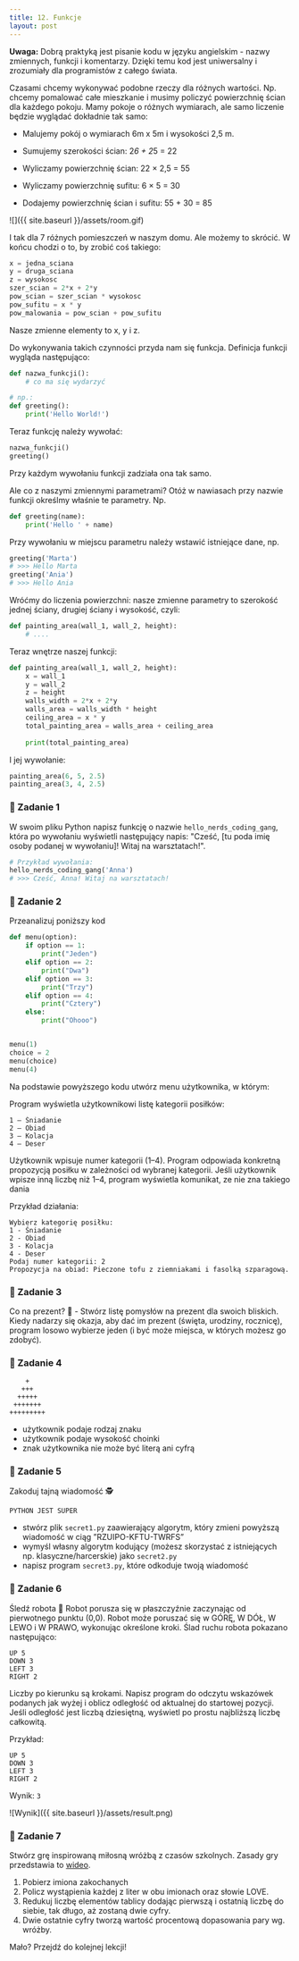 ```yaml
---
title: 12. Funkcje
layout: post
---
```


**Uwaga:** Dobrą praktyką jest pisanie kodu w języku angielskim - nazwy zmiennych, funkcji i komentarzy. Dzięki temu kod jest uniwersalny i zrozumiały dla programistów z całego świata.

Czasami chcemy wykonywać podobne rzeczy dla różnych wartości. Np. chcemy pomalować całe mieszkanie i musimy policzyć powierzchnię ścian dla każdego pokoju. Mamy pokoje o różnych wymiarach, ale samo liczenie będzie wyglądać dokładnie tak samo:

- Malujemy pokój o wymiarach 6m x 5m i wysokości 2,5 m.

- Sumujemy szerokości ścian: 2*6 + 2*5 = 22

- Wyliczamy powierzchnię ścian: 22 × 2,5 = 55

- Wyliczamy powierzchnię sufitu: 6 × 5 = 30

- Dodajemy powierzchnię ścian i sufitu: 55 + 30 = 85


![]({{ site.baseurl }}/assets/room.gif)

I tak dla 7 różnych pomieszczeń w naszym domu. Ale możemy to skrócić. W końcu chodzi o to, by zrobić coś takiego:

```python
x = jedna_sciana
y = druga_sciana
z = wysokosc
szer_scian = 2*x + 2*y
pow_scian = szer_scian * wysokosc
pow_sufitu = x * y
pow_malowania = pow_scian + pow_sufitu
```

Nasze zmienne elementy to x, y i z.

Do wykonywania takich czynności przyda nam się funkcja. Definicja funkcji wygląda następująco:

```python
def nazwa_funkcji():
    # co ma się wydarzyć

# np.:
def greeting():
    print('Hello World!')
```

Teraz funkcję należy wywołać:

```python
nazwa_funkcji()
greeting()
```

Przy każdym wywołaniu funkcji zadziała ona tak samo.

Ale co z naszymi zmiennymi parametrami? Otóż w nawiasach przy nazwie funkcji określmy właśnie te parametry. Np.

```python
def greeting(name):
    print('Hello ' + name)
```

Przy wywołaniu w miejscu parametru należy wstawić istniejące dane, np.

```python
greeting('Marta')
# >>> Hello Marta
greeting('Ania')
# >>> Hello Ania
```

Wróćmy do liczenia powierzchni: nasze zmienne parametry to szerokość jednej ściany, drugiej ściany i wysokość, czyli:

```python
def painting_area(wall_1, wall_2, height):
    # ....
```

Teraz wnętrze naszej funkcji:

```python
def painting_area(wall_1, wall_2, height):
    x = wall_1
    y = wall_2
    z = height
    walls_width = 2*x + 2*y
    walls_area = walls_width * height
    ceiling_area = x * y
    total_painting_area = walls_area + ceiling_area
    
    print(total_painting_area)
```

I jej wywołanie:

```python
painting_area(6, 5, 2.5)
painting_area(3, 4, 2.5)
```

### 🧪 Zadanie 1

W swoim pliku Python napisz funkcję o nazwie `hello_nerds_coding_gang`, która po wywołaniu wyświetli następujący napis: "Cześć, [tu poda imię osoby podanej w wywołaniu]! Witaj na warsztatach!".

```python
# Przykład wywołania:
hello_nerds_coding_gang('Anna')
# >>> Cześć, Anna! Witaj na warsztatach!
```

### 🧪 Zadanie 2

Przeanalizuj poniższy kod

```python
def menu(option):
    if option == 1:
        print("Jeden")
    elif option == 2:
        print("Dwa")
    elif option == 3:
        print("Trzy")
    elif option == 4:
        print("Cztery")
    else:
        print("Ohooo")


menu(1)
choice = 2
menu(choice)
menu(4)
```

Na podstawie powyższego kodu utwórz menu użytkownika, w którym:

Program wyświetla użytkownikowi listę kategorii posiłków:
```
1 – Śniadanie
2 – Obiad
3 – Kolacja
4 – Deser
```
Użytkownik wpisuje numer kategorii (1–4).
Program odpowiada konkretną propozycją posiłku w zależności od wybranej kategorii.
Jeśli użytkownik wpisze inną liczbę niż 1–4, program wyświetla komunikat, ze nie zna takiego dania 


Przykład działania: 
```
Wybierz kategorię posiłku:
1 - Śniadanie
2 - Obiad
3 - Kolacja
4 - Deser
Podaj numer kategorii: 2
Propozycja na obiad: Pieczone tofu z ziemniakami i fasolką szparagową.
```



### 🧪 Zadanie 3
Co na prezent? 🎁 - Stwórz listę pomysłów na prezent dla swoich bliskich. Kiedy nadarzy się okazja, aby dać im prezent (święta, urodziny, rocznicę), program losowo wybierze jeden (i być może miejsca, w których możesz go zdobyć).

### 🧪 Zadanie 4
```
    +
   +++
  +++++
 +++++++
+++++++++
```

- użytkownik podaje rodzaj znaku
- użytkownik podaje wysokość choinki
- znak użytkownika nie może być literą ani cyfrą

### 🧪 Zadanie 5
Zakoduj tajną wiadomość 🕵️
```
PYTHON JEST SUPER
```

- stwórz plik `secret1.py` zaawierający algorytm, który zmieni powyższą wiadomość w ciąg ”RZUIPO-KFTU-TWRFS”
- wymyśl własny algorytm kodujący (możesz skorzystać z istniejących np. klasyczne/harcerskie) jako `secret2.py`
- napisz program `secret3.py`, które odkoduje twoją wiadomość

### 🧪 Zadanie 6
Śledź robota 🤖 Robot porusza się w płaszczyźnie zaczynając od pierwotnego punktu (0,0). Robot może poruszać się w GÓRĘ, W DÓŁ, ​​W LEWO i W PRAWO, wykonując określone kroki. Ślad ruchu robota pokazano następująco:
```
UP 5
DOWN 3
LEFT 3
RIGHT 2
```
Liczby po kierunku są krokami. Napisz program do odczytu wskazówek podanych jak wyżej i oblicz odległość od aktualnej do startowej pozycji. Jeśli odległość jest liczbą dziesiętną, wyświetl po prostu najbliższą liczbę całkowitą.

Przykład:
```
UP 5
DOWN 3
LEFT 3
RIGHT 2
```

Wynik: `3`

![Wynik]({{ site.baseurl }}/assets/result.png)


### 🧪 Zadanie 7
Stwórz grę inspirowaną miłosną wróżbą z czasów szkolnych. Zasady gry przedstawia to [wideo](https://www.youtube.com/watch?v=oFsLVG7EAZ4).
1. Pobierz imiona zakochanych
2. Policz wystąpienia każdej z liter w obu imionach oraz słowie LOVE.
3. Redukuj liczbę elementów tablicy dodając pierwszą i ostatnią liczbę do siebie, tak długo, aż zostaną dwie cyfry.
4. Dwie ostatnie cyfry tworzą wartość procentową dopasowania pary wg. wróżby.

Mało? 
Przejdź do kolejnej lekcji!